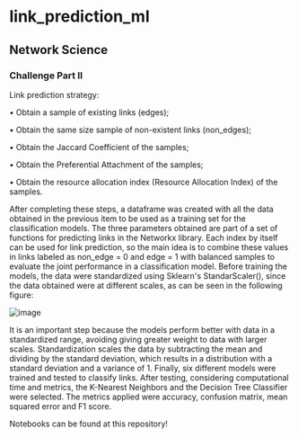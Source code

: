 # link_prediction_ml

## Network Science
### Challenge Part II
Link prediction strategy:

• Obtain a sample of existing links (edges);

• Obtain the same size sample of non-existent links (non_edges);

• Obtain the Jaccard Coefficient of the samples;

• Obtain the Preferential Attachment of the samples;

• Obtain the resource allocation index (Resource Allocation Index) of the samples.


 After completing these steps, a dataframe was created with all the data obtained in the previous item to be used as a training set for the classification models. The three parameters obtained are part of a set of functions for predicting links in the Networkx library. Each index by itself can be used for link prediction, so the main idea is to combine these values in links labeled as non_edge = 0 and edge = 1 with balanced samples to evaluate the joint performance in a classification model.
Before training the models, the data were standardized using Sklearn's StandarScaler(), since the data obtained were at different scales, as can be seen in the following figure:

![image](https://user-images.githubusercontent.com/88637523/167490401-c9ea2ab7-f425-4a31-bc99-00c3734f3e5c.png)
 

 It is an important step because the models perform better with data in a standardized range, avoiding giving greater weight to data with larger scales. Standardization scales the data by subtracting the mean and dividing by the standard deviation, which results in a distribution with a standard deviation and a variance of 1.
Finally, six different models were trained and tested to classify links. After testing, considering computational time and metrics, the K-Nearest Neighbors and the Decision Tree Classifier were selected. The metrics applied were accuracy, confusion matrix, mean squared error and F1 score.


Notebooks can be found at this repository!
